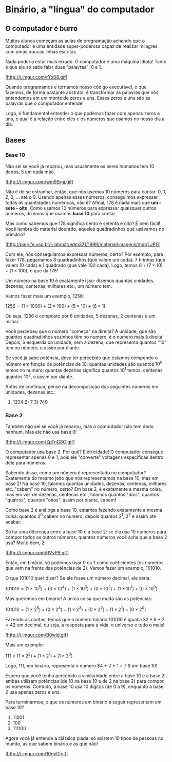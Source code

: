 # Binário, a "língua" do computador

## O computador é **burro**

Muitos alunos começam as aulas de programação achando que o computador
é uma entidade super-poderosa capaz de realizar milagres com umas
poucas linhas escritas.

Nada poderia estar mais errado. O computador é uma máquina idiota!
Tanto é que ele só sabe falar duas "palavras": 0 e 1.

[http://i.imgur.com/rYx08.gif]

Quando programamos e tornamos nosso código executável, o que fazemos,
de forma bastante abstrata, é transformar as palavras que nós
entendemos em um monte de zeros e uns. Esses zeros e uns são as
palavras que o computador entende!

Logo, é fundamental entender o que podemos fazer com apenas zeros e
uns, e qual é a relação entre eles e os números que usamos no nosso
dia a dia.

## Bases

### Base 10

Não sei se você já reparou, mas usualmente os seres humanos tem 10
dedos, 5 em cada mão.

[http://i.imgur.com/wm9Srgj.gif]

Não é de se estranhar, então, que nós usemos 10 números para contar:
0, 1, 2, 3, ... até o 9. Usando apenas esses números, conseguimos
expressar todas as quantidades numéricas, não é? Afinal, 178 é nada
mais que **um - sete - oito**. Como usamos 10 números para expressar
quaisquer outros números, dizemos que usamos **base 10** para contar.

Mas como sabemos que 178 significa cento e setenta e oito? É bem
fácil! Você lembra do material dourado, aqueles quadradinhos que
usávamos no primário?

[http://paje.fe.usp.br/~labmat/edm321/1999/material/imagens/mdb1.JPG]

Com ele, nós conseguíamos expressar números, certo? Por exemplo, para
fazer 178, pegaríamos 8 quadradinhos (que valem um cada), 7 tirinhas
(que valem 10 cada) e 1 quadrado (que vale 100 cada). Logo, temos $8 +
( 7 \times 10 ) + (1 \times 100 )$, o que da 178!

Um número na base 10 é exatamente isso: dizemos quantas unidades,
dezenas, centenas, milhares etc., um número tem.

Vamos fazer mais um exemplo, 1256:

$1256 = ( 1 \times 1000 ) + ( 2 \times 100 ) + ( 5 \times 10 ) + ( 6
\times 1 )$

Ou seja, 1256 e composto por 6 unidades, 5 dezenas, 2 centenas e um
milhar.

Você percebeu que o número "começa" na direita? A unidade, que são
quantos quadradinhos sozinhos têm no numero, é o numero mais à
direita! Depois, à esquerda da unidade, vem a dezena, que representa
quantos "10" tem no número, e assim por diante.

Se você já sabe potência, deve ter percebido que estamos compondo o
número em função de potências de 10: quantas unidades são quantos $10
^ 0$ temos no numero; quantas dezenas significa quantos $10 ^ 1$
temos; centenas quantos $10 ^ 2$, e assim por diante.

Antes de continuar, pense na decomposição dos seguintes números em
unidades, dezenas etc.:

1) 1234 2) 7 3) 749

### Base 2

Também não sei se você já reparou, mas o computador não tem dedo
nenhum. Mas ele não usa base 0!

[http://i.imgur.com/ZpTnG8C.gif]

O computador usa base 2. Por quê? Eletricidade! O computador consegue
representar apenas 0 e 1, pois ele "converte" voltagens especificas
dentro dele para números.

Sabendo disso, como um número é representado no computador? Exatamente
do mesmo jeito que nós representamos na base 10, mas em base 2! Na
base 10, falamos quantas unidades, dezenas, centenas, milhares etc.
"cabem" no número, certo? Em base 2, é exatamente a mesma coisa, mas
em vez de dezenas, centenas etc., falamos quantos "dois", quantos
"quatros", quantos "oitos", assim por diante, cabem!

Como base 2 é análoga a base 10, estamos fazendo exatamente a mesma
coisa: quantos $2 ^ 0$ cabem no numero, depois quantos $2 ^ 1$, $2 ^
2$ e assim ate acabar.

Só há uma diferença entre a base 10 e a base 2: se ela usa 10 números
para compor todos os outros números, quantos números você acha que a
base 2 usa? Muito bem, 2!

[http://i.imgur.com/RVyP9.gif]

Então, em binário, só podemos usar 0 ou 1 como coeficientes (os
números que vem na frente das potências de 2). Vamos fazer um exemplo,
101010.

O que 101010 quer dizer? Se ele fosse um número decimal, ele seria:

$101010 = ( 1 \times 10 ^ 5 ) + ( 0 \times 10 ^ 4 ) + ( 1 \times 10 ^
3 ) + ( 0 \times 10 ^ 2 ) + ( 1 \times 10 ^ 1 ) + ( 0 \times 10 ^ 0 )$

Mas queremos em binário! A única coisa que muda são as potências:

$101010 = ( 1 \times 2 ^ 5 ) + ( 0 \times 2 ^ 4 ) + ( 1 \times 2 ^ 3
) + ( 0 \times 2 ^ 2 ) + ( 1 \times 2 ^ 1 ) + ( 0 \times 2 ^ 0 )$

Fazendo as contas, temos que o número binário 101010 é igual a $32 +
8 + 2 = 42$ em decimal, ou seja, a resposta para a vida, o universo e
tudo o mais!

[http://i.imgur.com/B0wld.gif]

Mais um exemplo:

$111 = ( 1 \times 2 ^ 2 ) + ( 1 \times 2 ^ 1 ) + ( 1 \times 2 ^ 0 )$

Logo, 111, em binário, representa o numero $4 + 2 + 1 = 7 $ em base
10!

Espero que você tenha percebido a similaridade entre a base 10 e a
base 2: ambas utilizam potências (de 10 na base 10 e de 2 na base 2)
para compor os números. Contudo, a base 10 usa 10 dígitos (de 0 a 9),
enquanto a base 2 usa apenas zeros e uns.

Para terminarmos, o que os números em binário a seguir representam em
base 10?

1) 11001
2) 100
3) 111100

Agora você já entende a clássica piada: só existem 10 tipos de pessoas
no mundo, as que sabem binário e as que não!

[http://i.imgur.com/10gvO.gif]

